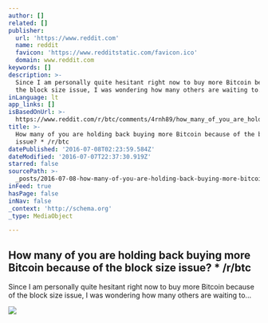 ```yaml
---
author: []
related: []
publisher:
  url: 'https://www.reddit.com'
  name: reddit
  favicon: 'https://www.redditstatic.com/favicon.ico'
  domain: www.reddit.com
keywords: []
description: >-
  Since I am personally quite hesitant right now to buy more Bitcoin because of
  the block size issue, I was wondering how many others are waiting to...
inLanguage: lt
app_links: []
isBasedOnUrl: >-
  https://www.reddit.com/r/btc/comments/4rnh89/how_many_of_you_are_holding_back_buying_more/
title: >-
  How many of you are holding back buying more Bitcoin because of the block size
  issue? * /r/btc
datePublished: '2016-07-08T02:23:59.584Z'
dateModified: '2016-07-07T22:37:30.919Z'
starred: false
sourcePath: >-
  _posts/2016-07-08-how-many-of-you-are-holding-back-buying-more-bitcoin-because.md
inFeed: true
hasPage: false
inNav: false
_context: 'http://schema.org'
_type: MediaObject

---
```

<article style=""><h1>How many of you are holding back buying more Bitcoin because of the block size issue? * /r/btc</h1><p>Since I am personally quite hesitant right now to buy more Bitcoin because of the block size issue, I was wondering how many others are waiting to...</p><img src="https://www.redditstatic.com/icon.png" /></article>